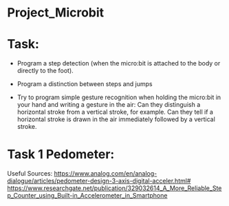 # Project_Microbit

# Task:

- Program a step detection (when the micro:bit is attached to the body or directly to the foot).

- Program a distinction between steps and jumps

- Try to program simple gesture recognition when holding the micro:bit in your hand and writing a gesture in the air: Can they distinguish a horizontal stroke from a vertical stroke, for example. Can they tell if a horizontal stroke is drawn in the air immediately followed by a vertical stroke.

# Task 1 Pedometer:

Useful Sources:
https://www.analog.com/en/analog-dialogue/articles/pedometer-design-3-axis-digital-acceler.html#  
https://www.researchgate.net/publication/329032614_A_More_Reliable_Step_Counter_using_Built-in_Accelerometer_in_Smartphone 


